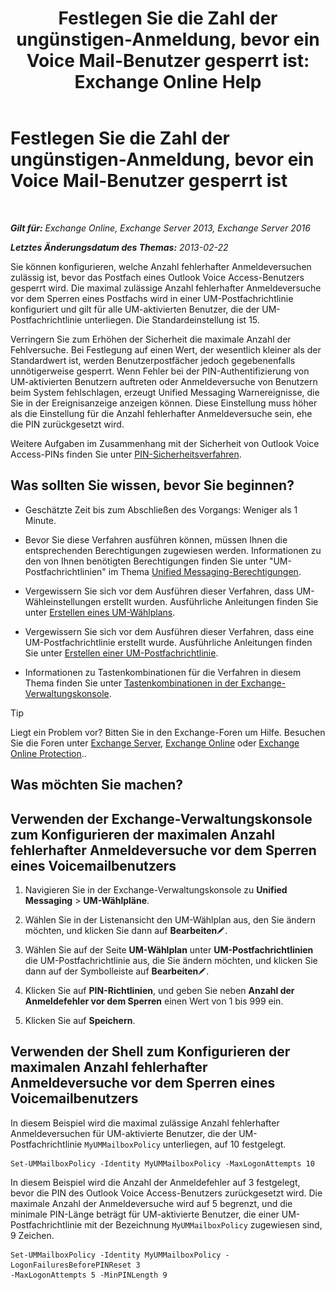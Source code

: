 ﻿---
title: 'Festlegen Sie die Zahl der ungünstigen-Anmeldung, bevor ein Voice Mail-Benutzer gesperrt ist: Exchange Online Help'
TOCTitle: Festlegen Sie die Zahl der ungünstigen-Anmeldung, bevor ein Voice Mail-Benutzer gesperrt ist
ms:assetid: 855e1980-2868-4983-b097-0b5f63f202b8
ms:mtpsurl: https://technet.microsoft.com/de-de/library/Bb123544(v=EXCHG.150)
ms:contentKeyID: 50554864
ms.date: 05/23/2018
mtps_version: v=EXCHG.150
ms.translationtype: MT
---

# Festlegen Sie die Zahl der ungünstigen-Anmeldung, bevor ein Voice Mail-Benutzer gesperrt ist

 

_**Gilt für:** Exchange Online, Exchange Server 2013, Exchange Server 2016_

_**Letztes Änderungsdatum des Themas:** 2013-02-22_

Sie können konfigurieren, welche Anzahl fehlerhafter Anmeldeversuchen zulässig ist, bevor das Postfach eines Outlook Voice Access-Benutzers gesperrt wird. Die maximal zulässige Anzahl fehlerhafter Anmeldeversuche vor dem Sperren eines Postfachs wird in einer UM-Postfachrichtlinie konfiguriert und gilt für alle UM-aktivierten Benutzer, die der UM-Postfachrichtlinie unterliegen. Die Standardeinstellung ist 15.

Verringern Sie zum Erhöhen der Sicherheit die maximale Anzahl der Fehlversuche. Bei Festlegung auf einen Wert, der wesentlich kleiner als der Standardwert ist, werden Benutzerpostfächer jedoch gegebenenfalls unnötigerweise gesperrt. Wenn Fehler bei der PIN-Authentifizierung von UM-aktivierten Benutzern auftreten oder Anmeldeversuche von Benutzern beim System fehlschlagen, erzeugt Unified Messaging Warnereignisse, die Sie in der Ereignisanzeige anzeigen können. Diese Einstellung muss höher als die Einstellung für die Anzahl fehlerhafter Anmeldeversuche sein, ehe die PIN zurückgesetzt wird.

Weitere Aufgaben im Zusammenhang mit der Sicherheit von Outlook Voice Access-PINs finden Sie unter [PIN-Sicherheitsverfahren](pin-security-procedures-exchange-2013-help.md).

## Was sollten Sie wissen, bevor Sie beginnen?

  - Geschätzte Zeit bis zum Abschließen des Vorgangs: Weniger als 1 Minute.

  - Bevor Sie diese Verfahren ausführen können, müssen Ihnen die entsprechenden Berechtigungen zugewiesen werden. Informationen zu den von Ihnen benötigten Berechtigungen finden Sie unter "UM-Postfachrichtlinien" im Thema [Unified Messaging-Berechtigungen](unified-messaging-permissions-exchange-2013-help.md).

  - Vergewissern Sie sich vor dem Ausführen dieser Verfahren, dass UM-Wähleinstellungen erstellt wurden. Ausführliche Anleitungen finden Sie unter [Erstellen eines UM-Wählplans](create-a-um-dial-plan-exchange-2013-help.md).

  - Vergewissern Sie sich vor dem Ausführen dieser Verfahren, dass eine UM-Postfachrichtlinie erstellt wurde. Ausführliche Anleitungen finden Sie unter [Erstellen einer UM-Postfachrichtlinie](create-a-um-mailbox-policy-exchange-2013-help.md).

  - Informationen zu Tastenkombinationen für die Verfahren in diesem Thema finden Sie unter [Tastenkombinationen in der Exchange-Verwaltungskonsole](keyboard-shortcuts-in-the-exchange-admin-center-exchange-online-protection-help.md).


> [!TIP]
> Liegt ein Problem vor? Bitten Sie in den Exchange-Foren um Hilfe. Besuchen Sie die Foren unter <A href="https://go.microsoft.com/fwlink/p/?linkid=60612">Exchange Server</A>, <A href="https://go.microsoft.com/fwlink/p/?linkid=267542">Exchange Online</A> oder <A href="https://go.microsoft.com/fwlink/p/?linkid=285351">Exchange Online Protection</A>..



## Was möchten Sie machen?

## Verwenden der Exchange-Verwaltungskonsole zum Konfigurieren der maximalen Anzahl fehlerhafter Anmeldeversuche vor dem Sperren eines Voicemailbenutzers

1.  Navigieren Sie in der Exchange-Verwaltungskonsole zu **Unified Messaging** \> **UM-Wählpläne**.

2.  Wählen Sie in der Listenansicht den UM-Wählplan aus, den Sie ändern möchten, und klicken Sie dann auf **Bearbeiten**![Bearbeitungssymbol](images/Bb124582.6f53ccb2-1f13-4c02-bea0-30690e6ea71d(EXCHG.150).gif "Bearbeitungssymbol").

3.  Wählen Sie auf der Seite **UM-Wählplan** unter **UM-Postfachrichtlinien** die UM-Postfachrichtlinie aus, die Sie ändern möchten, und klicken Sie dann auf der Symbolleiste auf **Bearbeiten**![Bearbeitungssymbol](images/Bb124582.6f53ccb2-1f13-4c02-bea0-30690e6ea71d(EXCHG.150).gif "Bearbeitungssymbol").

4.  Klicken Sie auf **PIN-Richtlinien**, und geben Sie neben **Anzahl der Anmeldefehler vor dem Sperren** einen Wert von 1 bis 999 ein.

5.  Klicken Sie auf **Speichern**.

## Verwenden der Shell zum Konfigurieren der maximalen Anzahl fehlerhafter Anmeldeversuche vor dem Sperren eines Voicemailbenutzers

In diesem Beispiel wird die maximal zulässige Anzahl fehlerhafter Anmeldeversuchen für UM-aktivierte Benutzer, die der UM-Postfachrichtlinie `MyUMMailboxPolicy` unterliegen, auf 10 festgelegt.

    Set-UMMailboxPolicy -Identity MyUMMailboxPolicy -MaxLogonAttempts 10

In diesem Beispiel wird die Anzahl der Anmeldefehler auf 3 festgelegt, bevor die PIN des Outlook Voice Access-Benutzers zurückgesetzt wird. Die maximale Anzahl der Anmeldeversuche wird auf 5 begrenzt, und die minimale PIN-Länge beträgt für UM-aktivierte Benutzer, die einer UM-Postfachrichtlinie mit der Bezeichnung `MyUMMailboxPolicy` zugewiesen sind, 9 Zeichen.

    Set-UMMailboxPolicy -Identity MyUMMailboxPolicy -LogonFailuresBeforePINReset 3
    -MaxLogonAttempts 5 -MinPINLength 9

